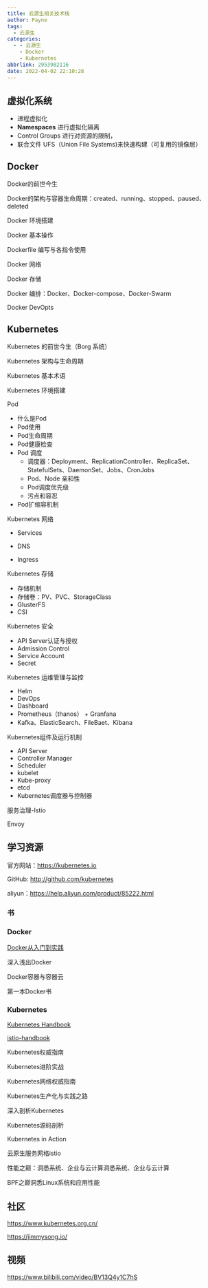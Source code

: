 ```yaml
---
title: 云源生相关技术栈
author: Payne
tags:
  - 云源生
categories:
  - - 云源生
    - Docker
    - Kubernetes
abbrlink: 2953982116
date: 2022-04-02 22:10:28
---
```


## 虚拟化系统

- 进程虚拟化
- **Namespaces** 进行虚拟化隔离
- Control Groups 进行对资源的限制，
- 联合文件 UFS（Union File Systems)来快速构建（可复用的镜像层）

## Docker

Docker的前世今生

Docker的架构与容器生命周期：created、running、stopped、paused、deleted

Docker 环境搭建

Docker 基本操作

Dockerfile 编写与各指令使用

Docker 网络

Docker 存储

Docker 编排：Docker、Docker-compose、Docker-Swarm

Docker DevOpts

## Kubernetes 

Kubernetes 的前世今生（Borg 系统）

Kubernetes 架构与生命周期

Kubernetes 基本术语

Kubernetes 环境搭建

Pod

- 什么是Pod
- Pod使用
- Pod生命周期
- Pod健康检查
- Pod 调度
  - 调度器：Deployment、ReplicationController、ReplicaSet、StatefulSets、DaemonSet、Jobs、CronJobs
  - Pod、Node 亲和性
  - Pod调度优先级
  - 污点和容忍
- Pod扩缩容机制

Kubernetes 网络

- Services

- DNS
- Ingress

Kubernetes 存储

- 存储机制
- 存储卷：PV、PVC、StorageClass
- GlusterFS
- CSI

Kubernetes 安全

- API Server认证与授权
- Admission Control
- Service Account
- Secret

Kubernetes 运维管理与监控

- Helm
- DevOps
- Dashboard
- Prometheus（thanos） + Granfana
- Kafka、ElasticSearch、FileBaet、Kibana



Kubernetes组件及运行机制

- API Server
- Controller Manager
- Scheduler
- kubelet
- Kube-proxy
- etcd
- Kubernetes调度器与控制器



服务治理-Istio

Envoy

## 学习资源

官方网站：https://kubernetes.io

GitHub: http://github.com/kubernetes

aliyun：https://help.aliyun.com/product/85222.html

### 书

### Docker

[Docker从入门到实践](https://yeasy.gitbook.io/docker_practice/)

深入浅出Docker

Docker容器与容器云

第一本Docker书

### Kubernetes

[Kubernetes Handbook](https://jimmysong.io/kubernetes-handbook/)

[istio-handbook](https://jimmysong.io/istio-handbook/)

Kubernetes权威指南

Kubernetes进阶实战

Kubernetes网络权威指南

Kubernetes生产化与实践之路

深入剖析Kubernetes

Kubernetes源码剖析

Kubernetes in Action

云原生服务网格istio



性能之巅：洞悉系统、企业与云计算洞悉系统、企业与云计算

BPF之巅洞悉Linux系统和应用性能

## 社区

https://www.kubernetes.org.cn/

https://jimmysong.io/

## 视频

https://www.bilibili.com/video/BV13Q4y1C7hS



